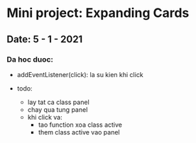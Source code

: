 # Mini project: Expanding Cards

## Date: 5 - 1 - 2021

### Da hoc duoc:

- addEventListener(click): la su kien khi click

- todo:
  - lay tat ca class panel
  - chay qua tung panel
  - khi click va: 
    - tao function xoa class active
    - them class active vao panel

  